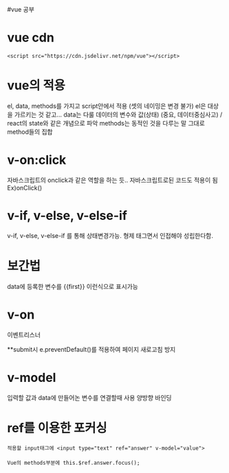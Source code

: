 #vue 공부

# vue cdn
``<script src="https://cdn.jsdelivr.net/npm/vue"></script>``

# vue의 적용
el, data, methods를 가지고 script안에서 적용 (셋의 네이밍은 변경 불가)
el은 대상을 가르키는 것 같고...
data는 다룰 데이터의 변수와 값(상태) (중요, 데이터중심사고) / react의 state와 같은 개념으로 파악
methods는 동적인 것을 다루는 말 그대로 method들의 집합

# v-on:click
자바스크립트의 onclick과 같은 역할을 하는 듯..
자바스크립트로된 코드도 적용이 됨 Ex)onClick()

# v-if, v-else, v-else-if
v-if, v-else, v-else-if 를 통해 상태변경가능.
형제 태그면서 인접해야 성립한다함.

# 보간법
data에 등록한 변수를 {{first}} 이런식으로 표시가능 

# v-on
이벤트리스너

**submit시 e.preventDefault()를 적용하여 페이지 새로고침 방지

# v-model
입력할 값과 data에 만들어논 변수를 연결할때 사용
양방향 바인딩

# ref를 이용한 포커싱
``
적용할 input태그에
<input type="text" ref="answer" v-model="value">
``
<br><br>
``
Vue의 methods부분에
this.$ref.answer.focus();
``


